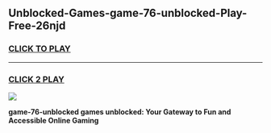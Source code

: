 
## Unblocked-Games-game-76-unblocked-Play-Free-26njd
<h3>
<a href="https://premium76.site?title=game-76-unblocked&ref=17A">CLICK TO PLAY</a></h3>
<hr>

<h3>
<a href="https://premium76.site?title=game-76-unblocked&ref=17A">CLICK 2 PLAY</a>
  
</h3>

<a href="https://premium76.site?title=game-76-unblocked&ref=17A"><img src="https://clearcache.store/games.png"></a>


**game-76-unblocked games unblocked: Your Gateway to Fun and Accessible Online Gaming**
